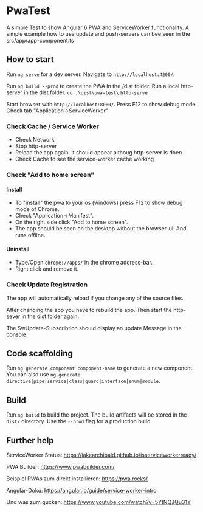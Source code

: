 # PwaTest

A simple Test to show Angular 6 PWA and ServiceWorker functionality.
A simple example how to use update and push-servers can bee seen in the src/app/app-component.ts

## How to start
Run `ng serve` for a dev server. Navigate to `http://localhost:4200/`. 

Run  `ng build --prod` to create the PWA in the /dist folder.
Run a local http-server in the dist folder.
`cd .\dist\pwa-test\`
`http-serve`

Start browser with `http://localhost:8080/`.
Press F12 to show debug mode. 
Check tab "Application->ServiceWorker"

### Check Cache / Service Worker
- Check Network
- Stop http-server 
- Reload the app again. It should appear althoug http-server is doen
- Check Cache to see the service-worker cache working

### Check "Add to home screen"
#### Install
- To "install" the pwa to your os (windows) press F12 to show debug mode of Chrome.
- Check "Application->Manifest".
- On the right side click "Add to home screen".
- The app should be seen on the desktop without the browser-ui. And runs offline.

#### Uninstall
- Type/Open `chrome://apps/` in the chrome address-bar.
- Right click and remove it.

### Check Update Registration
The app will automatically reload if you change any of the source files.

After changing the app you have to rebuild the app.
Then start the http-sever in the dist folder again.

The SwUpdate-Subscribtion should display an update Message in the console.

## Code scaffolding

Run `ng generate component component-name` to generate a new component. You can also use `ng generate directive|pipe|service|class|guard|interface|enum|module`.

## Build

Run `ng build` to build the project. The build artifacts will be stored in the `dist/` directory. Use the `--prod` flag for a production build.


## Further help

ServiceWorker Status: https://jakearchibald.github.io/isserviceworkerready/

PWA Builder: https://www.pwabuilder.com/

Beispiel PWAs zum direkt installieren:
https://pwa.rocks/

Angular-Doku:
https://angular.io/guide/service-worker-intro

Und was zum gucken:
https://www.youtube.com/watch?v=5YtNQJQu31Y


